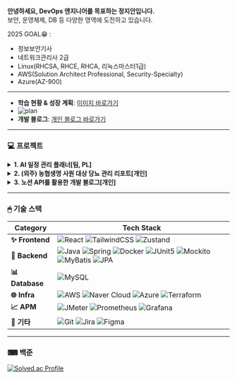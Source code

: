 **안녕하세요, DevOps 엔지니어를 목표하는 정지안입니다.**  
보안, 운영체제, DB 등 다양한 영역에 도전하고 있습니다. 

2025 GOAL😁 : 
- 정보보안기사
- 네트워크관리사 2급
- Linux(RHCSA, RHCE, RHCA, 리눅스마스터1급)
- AWS(Solution Architect Professional, Security-Specialty)
- Azure(AZ-900)

---

- **학습 현황 & 성장 계획**: [이미지 바로가기](https://github.com/user-attachments/assets/a1e97de6-bff9-4e91-8d4d-96f7fe5c58a8)
- ![plan](https://github.com/user-attachments/assets/44836208-c184-47d9-b3b3-f0a65750be1a)
- **개발 블로그**: [개인 블로그 바로가기](http://law10000hours.com.s3-website.ap-northeast-2.amazonaws.com/)  

---

### 💻 프로젝트

<details>
<summary><b>1. AI 일정 관리 플래너[팀, PL]</b></summary>
> 기간 : (3주) 2024.11.04~11.26
> 음성 혹은 텍스트를 통해 할 일을 입력하면, 주간 계획을 AI로 제안받는 서비스  
![ss1](https://github.com/user-attachments/assets/b669d9df-4dd0-48f1-a033-831cf8795eee)
리포지토리:  
[AI 일정 관리 플래너 리포지토리 바로가기](https://github.com/jja6312/LuckyWeeky_server)

</details>

<details>
<summary><b>2. (외주) 농협생명 사원 대상 당뇨 관리 리포트[개인]</b></summary>
> 개발 기간 : (6주) 2024.05.12 ~ 06.23
> 유지 보수 : (3달) 2024.06.24 ~ 09.15
> 농협생명 사원 15명 대상, 걸음수/혈당 데이터를 통해 건강 등급을 분류하고, 등급에 맞는 교육 자료를 송/수신하는 사이트  
프론트엔드, 백엔드, 배포 모두를 담당했습니다.  
![ss2](https://github.com/user-attachments/assets/9dd2046d-4fd7-4eb6-87c5-64786c5bd391)
리포지토리:  
[당뇨 관리 리포트 리포지토리 바로가기](https://github.com/jja6312/health_care-Insulin_management-)

</details>

<details>
<summary><b>3. 노션 API를 활용한 개발 블로그[개인]</b></summary>
> 기간 : 2024.01.12~상시 개발
> 기술 스택별 학습 시간을 기록하고, 노션 API를 사용해 개발일지를 에디터 없이 쉽게 작성하는 개발 블로그  
![ss3](https://github.com/user-attachments/assets/403c656f-9ba6-4940-92b4-037c340fd85c)
배포 사이트:  
[개인 블로그 바로가기](http://law10000hours.com.s3-website.ap-northeast-2.amazonaws.com/)  
리포지토리:  
[개인 블로그 리포지토리 바로가기](https://github.com/jja6312/blog)

</details>

---

### 🖱 기술 스택

| **Category** | **Tech Stack**                                                                                                                                                                             |
|--------------|---------------------------------------------------------------------------------------------------------------------------------------------------------------------------------------------|
| **✨ Frontend**  | ![React](https://img.shields.io/badge/React-61DAFB?style=flat-square&logo=react&logoColor=black) ![TailwindCSS](https://img.shields.io/badge/TailwindCSS-38B2AC?style=flat-square&logo=tailwind-css&logoColor=white) ![Zustand](https://img.shields.io/badge/Zustand-000000?style=flat-square) |
| **🚀 Backend**   | ![Java](https://img.shields.io/badge/Java-007396?style=flat-square&logo=java&logoColor=white) ![Spring](https://img.shields.io/badge/Spring-6DB33F?style=flat-square&logo=spring&logoColor=white) ![Docker](https://img.shields.io/badge/Docker-2496ED?style=flat-square&logo=docker&logoColor=white) ![JUnit5](https://img.shields.io/badge/JUnit5-25A162?style=flat-square&logo=junit5&logoColor=white) ![Mockito](https://img.shields.io/badge/Mockito-25A162?style=flat-square) ![MyBatis](https://img.shields.io/badge/MyBatis-B7178C?style=flat-square&logo=apache-mybatis&logoColor=white) ![JPA](https://img.shields.io/badge/JPA-6DB33F?style=flat-square&logo=hibernate&logoColor=white) |
| **📊 Database**  | ![MySQL](https://img.shields.io/badge/MySQL-4479A1?style=flat-square&logo=mysql&logoColor=white) |
| **🌐 Infra**     | ![AWS](https://img.shields.io/badge/AWS-232F3E?style=flat-square&logo=amazon-aws&logoColor=white) ![Naver Cloud](https://img.shields.io/badge/Naver%20Cloud-03C75A?style=flat-square) ![Azure](https://img.shields.io/badge/Azure-0078D4?style=flat-square&logo=microsoft-azure&logoColor=white) ![Terraform](https://img.shields.io/badge/Terraform-623CE4?style=flat-square&logo=terraform&logoColor=white) |
| **📈 APM**       | ![JMeter](https://img.shields.io/badge/JMeter-D22128?style=flat-square&logo=apache-jmeter&logoColor=white) ![Prometheus](https://img.shields.io/badge/Prometheus-E6522C?style=flat-square&logo=prometheus&logoColor=white) ![Grafana](https://img.shields.io/badge/Grafana-F46800?style=flat-square&logo=grafana&logoColor=white) |
| **🔧 기타**      | ![Git](https://img.shields.io/badge/Git-F05032?style=flat-square&logo=git&logoColor=white) ![Jira](https://img.shields.io/badge/Jira-0052CC?style=flat-square&logo=jira&logoColor=white) ![Figma](https://img.shields.io/badge/Figma-F24E1E?style=flat-square&logo=figma&logoColor=white) |

---

### ⌨ 백준

[![Solved.ac Profile](http://mazassumnida.wtf/api/v2/generate_badge?boj=jja6312)](https://solved.ac/jja6312/)
